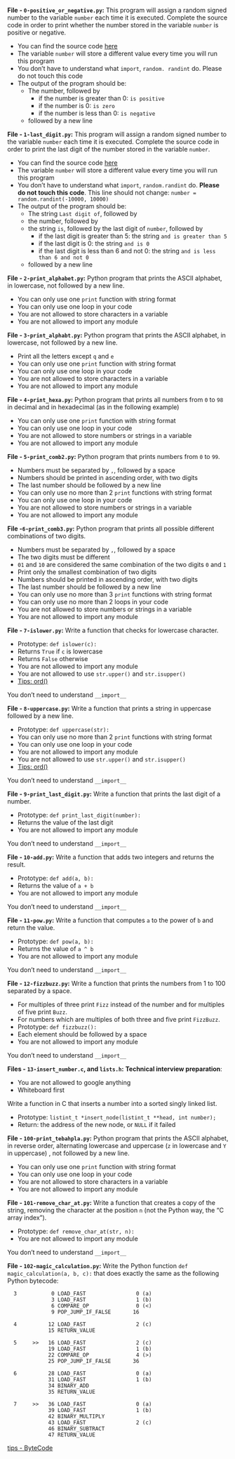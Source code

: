**File - `0-positive_or_negative.py`:** This program will assign a random signed number to the variable  `number`  each time it is executed. Complete the source code in order to print whether the number stored in the variable  `number`  is positive or negative.

-   You can find the source code  [here](https://intranet.alxswe.com/rltoken/e4tR3cjFHqhelf4y485-zQ "here")
-   The variable  `number`  will store a different value every time you will run this program
-   You don’t have to understand what  `import`,  `random. randint`  do. Please do not touch this code
-   The output of the program should be:
    -   The number, followed by
        -   if the number is greater than 0:  `is positive`
        -   if the number is 0:  `is zero`
        -   if the number is less than 0:  `is negative`
    -   followed by a new line

**File - `1-last_digit.py`:** This program will assign a random signed number to the variable  `number`  each time it is executed. Complete the source code in order to print the last digit of the number stored in the variable  `number`.

-   You can find the source code  [here](https://intranet.alxswe.com/rltoken/Vku0ZPFeDPuXUKD8nZ4mOQ "here")
-   The variable  `number`  will store a different value every time you will run this program
-   You don’t have to understand what  `import`,  `random.randint`  do.  **Please do not touch this code**. This line should not change:  `number = random.randint(-10000, 10000)`
-   The output of the program should be:
    -   The string  `Last digit of`, followed by
    -   the number, followed by
    -   the string  `is`, followed by the last digit of  `number`, followed by
        -   if the last digit is greater than 5: the string  `and is greater than 5`
        -   if the last digit is 0: the string  `and is 0`
        -   if the last digit is less than 6 and not 0: the string  `and is less than 6 and not 0`
    -   followed by a new line

**File - `2-print_alphabet.py`:** Python program that prints the ASCII alphabet, in lowercase, not followed by a new line.

-   You can only use one  `print`  function with string format
-   You can only use one loop in your code
-   You are not allowed to store characters in a variable
-   You are not allowed to import any module

**File - `3-print_alphabt.py`:** Python program that prints the ASCII alphabet, in lowercase, not followed by a new line.

-   Print all the letters except  `q`  and  `e`
-   You can only use one  `print`  function with string format
-   You can only use one loop in your code
-   You are not allowed to store characters in a variable
-   You are not allowed to import any module

**File - `4-print_hexa.py`:** Python program that prints all numbers from  `0`  to  `98`  in decimal and in hexadecimal (as in the following example)

-   You can only use one  `print`  function with string format
-   You can only use one loop in your code
-   You are not allowed to store numbers or strings in a variable
-   You are not allowed to import any module

**File - `5-print_comb2.py`:** Python program that prints numbers from  `0`  to  `99`.

-   Numbers must be separated by  `,`, followed by a space
-   Numbers should be printed in ascending order, with two digits
-   The last number should be followed by a new line
-   You can only use no more than 2  `print`  functions with string format
-   You can only use one loop in your code
-   You are not allowed to store numbers or strings in a variable
-   You are not allowed to import any module

**File -`6-print_comb3.py`:**  Python program that prints all possible different combinations of two digits.

-   Numbers must be separated by  `,`, followed by a space
-   The two digits must be different
-   `01`  and  `10`  are considered the same combination of the two digits  `0`  and  `1`
-   Print only the smallest combination of two digits
-   Numbers should be printed in ascending order, with two digits
-   The last number should be followed by a new line
-   You can only use no more than 3  `print`  functions with string format
-   You can only use no more than 2 loops in your code
-   You are not allowed to store numbers or strings in a variable
-   You are not allowed to import any module

**File - `7-islower.py`:** Write a function that checks for lowercase character.

-   Prototype:  `def islower(c):`
-   Returns  `True`  if  `c`  is lowercase
-   Returns  `False`  otherwise
-   You are not allowed to import any module
-   You are not allowed to use  `str.upper()`  and  `str.isupper()`
-   [Tips: ord()](https://intranet.alxswe.com/rltoken/WglAv9ep-gg2wwo49DYfKg "Tips: ord()")

You don’t need to understand  `__import__`

**File - `8-uppercase.py`:** Write a function that prints a string in uppercase followed by a new line.

-   Prototype:  `def uppercase(str):`
-   You can only use no more than 2  `print`  functions with string format
-   You can only use one loop in your code
-   You are not allowed to import any module
-   You are not allowed to use  `str.upper()`  and  `str.isupper()`
-   [Tips: ord()](https://intranet.alxswe.com/rltoken/WglAv9ep-gg2wwo49DYfKg "Tips: ord()")

You don’t need to understand  `__import__`

**File - `9-print_last_digit.py`:** Write a function that prints the last digit of a number.

-   Prototype:  `def print_last_digit(number):`
-   Returns the value of the last digit
-   You are not allowed to import any module

You don’t need to understand  `__import__`

**File - `10-add.py`:** Write a function that adds two integers and returns the result.

-   Prototype:  `def add(a, b):`
-   Returns the value of  `a + b`
-   You are not allowed to import any module

You don’t need to understand  `__import__`

**File - `11-pow.py`:** Write a function that computes  `a`  to the power of  `b`  and return the value.

-   Prototype:  `def pow(a, b):`
-   Returns the value of  `a ^ b`
-   You are not allowed to import any module

You don’t need to understand  `__import__`

**File - `12-fizzbuzz.py`:** Write a function that prints the numbers from 1 to 100 separated by a space.

-   For multiples of three print  `Fizz`  instead of the number and for multiples of five print  `Buzz`.
-   For numbers which are multiples of both three and five print  `FizzBuzz`.
-   Prototype:  `def fizzbuzz():`
-   Each element should be followed by a space
-   You are not allowed to import any module

You don’t need to understand  `__import__`

**Files - `13-insert_number.c`, and `lists.h`:** **Technical interview preparation**:

-   You are not allowed to google anything
-   Whiteboard first

Write a function in C that inserts a number into a sorted singly linked list.

-   Prototype:  `listint_t *insert_node(listint_t **head, int number);`
-   Return: the address of the new node, or  `NULL`  if it failed

**File - `100-print_tebahpla.py`:** Python program that prints the ASCII alphabet, in reverse order, alternating lowercase and uppercase (`z`  in lowercase and  `Y`  in uppercase) , not followed by a new line.

-   You can only use one  `print`  function with string format
-   You can only use one loop in your code
-   You are not allowed to store characters in a variable
-   You are not allowed to import any module

**File - `101-remove_char_at.py`:** Write a function that creates a copy of the string, removing the character at the position  `n`  (not the Python way, the “C array index”).

-   Prototype:  `def remove_char_at(str, n):`
-   You are not allowed to import any module

You don’t need to understand  `__import__`

**File - `102-magic_calculation.py`:** Write the Python function  `def magic_calculation(a, b, c):`  that does exactly the same as the following Python bytecode:

```
  3           0 LOAD_FAST                0 (a)
              3 LOAD_FAST                1 (b)
              6 COMPARE_OP               0 (<)
              9 POP_JUMP_IF_FALSE       16

  4          12 LOAD_FAST                2 (c)
             15 RETURN_VALUE

  5     >>   16 LOAD_FAST                2 (c)
             19 LOAD_FAST                1 (b)
             22 COMPARE_OP               4 (>)
             25 POP_JUMP_IF_FALSE       36

  6          28 LOAD_FAST                0 (a)
             31 LOAD_FAST                1 (b)
             34 BINARY_ADD
             35 RETURN_VALUE

  7     >>   36 LOAD_FAST                0 (a)
             39 LOAD_FAST                1 (b)
             42 BINARY_MULTIPLY
             43 LOAD_FAST                2 (c)
             46 BINARY_SUBTRACT
             47 RETURN_VALUE

```

[tips - ByteCode](https://intranet.alxswe.com/rltoken/BO9a7nq6424lGmtmwyB4cQ "tips - ByteCode")
